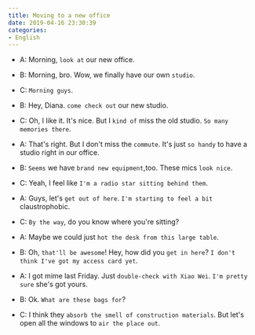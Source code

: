 ```yaml
---
title: Moving to a new office
date: 2019-04-16 23:30:39
categories:
- English
---
```


- A: Morning, `look at` our new office.

- B: Morning, bro. Wow, we finally have our own `studio`.

- C: `Morning guys`. 

- B: Hey, Diana. `come check out` our new studio. 

- C: Oh, I like it. It's nice. But I `kind of` miss the old studio. `So many memories there`. 

- A: That's right. But I don't miss the `commute`. It's just `so handy` to have a studio right in our office. 
  
- B: `Seems` we have `brand new equipment`,too. These mics `look nice`.

- C: Yeah, I feel like `I'm a radio star sitting behind them`. 

- A: Guys, let's `get out of here`. `I'm starting to feel a bit` claustrophobic.

- C: `By the way`, do you know where you're sitting?

- A: Maybe we could just `hot the desk from this large table`.

- B: Oh, `that'll be awesome`! Hey, how did you `get in here`? `I don't think I've got my access card yet`. 

- A: I got mime last Friday. Just `double-check with Xiao Wei`. `I'm pretty sure` she's got yours.

- B: Ok. `What are these bags for`?

- C:  I think they `absorb the smell of construction materials`. But let's open all the windows to `air the place out`.